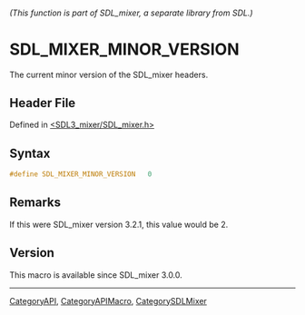 ###### (This function is part of SDL_mixer, a separate library from SDL.)
# SDL_MIXER_MINOR_VERSION

The current minor version of the SDL_mixer headers.

## Header File

Defined in [<SDL3_mixer/SDL_mixer.h>](https://github.com/libsdl-org/SDL_mixer/blob/main/include/SDL3_mixer/SDL_mixer.h)

## Syntax

```c
#define SDL_MIXER_MINOR_VERSION   0
```

## Remarks

If this were SDL_mixer version 3.2.1, this value would be 2.

## Version

This macro is available since SDL_mixer 3.0.0.

----
[CategoryAPI](CategoryAPI), [CategoryAPIMacro](CategoryAPIMacro), [CategorySDLMixer](CategorySDLMixer)

